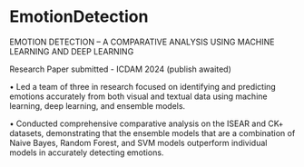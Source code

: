 # EmotionDetection
EMOTION DETECTION – A COMPARATIVE ANALYSIS USING MACHINE  LEARNING AND DEEP LEARNING

Research Paper submitted - ICDAM 2024 (publish awaited)

• Led a team of three in research focused on identifying and predicting emotions accurately from both visual and textual data using machine learning, deep learning, and ensemble models.

• Conducted comprehensive comparative analysis on the ISEAR and CK+ datasets, demonstrating that the ensemble models that are a combination of Naive Bayes, Random Forest, and SVM models outperform individual models in accurately detecting emotions.
